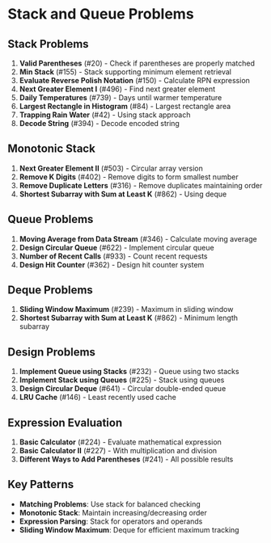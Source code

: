 # Stack and Queue Problems

## Stack Problems
1. **Valid Parentheses** (#20) - Check if parentheses are properly matched
2. **Min Stack** (#155) - Stack supporting minimum element retrieval
3. **Evaluate Reverse Polish Notation** (#150) - Calculate RPN expression
4. **Next Greater Element I** (#496) - Find next greater element
5. **Daily Temperatures** (#739) - Days until warmer temperature
6. **Largest Rectangle in Histogram** (#84) - Largest rectangle area
7. **Trapping Rain Water** (#42) - Using stack approach
8. **Decode String** (#394) - Decode encoded string

## Monotonic Stack
1. **Next Greater Element II** (#503) - Circular array version
2. **Remove K Digits** (#402) - Remove digits to form smallest number
3. **Remove Duplicate Letters** (#316) - Remove duplicates maintaining order
4. **Shortest Subarray with Sum at Least K** (#862) - Using deque

## Queue Problems
1. **Moving Average from Data Stream** (#346) - Calculate moving average
2. **Design Circular Queue** (#622) - Implement circular queue
3. **Number of Recent Calls** (#933) - Count recent requests
4. **Design Hit Counter** (#362) - Design hit counter system

## Deque Problems
1. **Sliding Window Maximum** (#239) - Maximum in sliding window
2. **Shortest Subarray with Sum at Least K** (#862) - Minimum length subarray

## Design Problems
1. **Implement Queue using Stacks** (#232) - Queue using two stacks
2. **Implement Stack using Queues** (#225) - Stack using queues
3. **Design Circular Deque** (#641) - Circular double-ended queue
4. **LRU Cache** (#146) - Least recently used cache

## Expression Evaluation
1. **Basic Calculator** (#224) - Evaluate mathematical expression
2. **Basic Calculator II** (#227) - With multiplication and division
3. **Different Ways to Add Parentheses** (#241) - All possible results

## Key Patterns
- **Matching Problems**: Use stack for balanced checking
- **Monotonic Stack**: Maintain increasing/decreasing order
- **Expression Parsing**: Stack for operators and operands
- **Sliding Window Maximum**: Deque for efficient maximum tracking